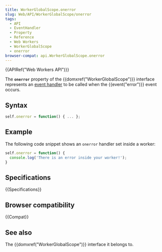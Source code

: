 ```yaml
---
title: WorkerGlobalScope.onerror
slug: Web/API/WorkerGlobalScope/onerror
tags:
  - API
  - EventHandler
  - Property
  - Reference
  - Web Workers
  - WorkerGlobalScope
  - onerror
browser-compat: api.WorkerGlobalScope.onerror
---
```

{{APIRef("Web Workers API")}}

The **`onerror`** property of the {{domxref("WorkerGlobalScope")}} interface represents an [event handler](/en-US/docs/Web/Events/Event_handlers) to be called when the {{event("error")}} event occurs.

## Syntax

```js
self.onerror = function() { ... };
```

## Example

The following code snippet shows an `onerror` handler set inside a worker:

```js
self.onerror = function() {
  console.log('There is an error inside your worker!');
}
```

## Specifications

{{Specifications}}

## Browser compatibility

{{Compat}}

## See also

The {{domxref("WorkerGlobalScope")}} interface it belongs to.
